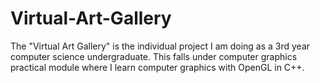 # Virtual-Art-Gallery
The "Virtual Art Gallery" is the individual project I am doing as a 3rd year computer science undergraduate. This falls under computer graphics practical module where I learn computer graphics with OpenGL in C++.
